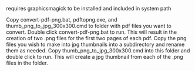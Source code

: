 requires graphicsmagick to be installed and included in system path

Copy convert-pdf-png.bat, pdftopng.exe, and thumb_png_to_jpg_300x300.cmd to folder with pdf files you want to convert.
Double click convert-pdf-png.bat to run. This will result in the creation of two .png files for the first two pages of each pdf.
Copy the png files you wish to make into jpg thumbnails into a subdirectory and rename them as needed.
Copy thumb_png_to_jpg_300x300.cmd into this folder and double click to run. This will create a jpg thumbnail from each of the .png files in the folder.
